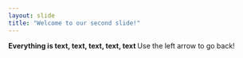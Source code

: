 ```yaml
---
layout: slide
title: "Welcome to our second slide!"
---
```

<b> Everything is text, text, text, text, text </b>
Use the left arrow to go back!
